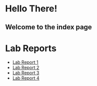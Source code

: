 # Hello There! 

## Welcome to the index page

# Lab Reports

* [Lab Report 1](https://mohakvni.github.io/cse15l-lab-reports/lab-report-1-week-2.html)
* [Lab Report 2](https://mohakvni.github.io/cse15l-lab-reports/lab-report-2-week-4.html)
* [Lab Report 3](https://mohakvni.github.io/cse15l-lab-reports/lab-report-3-week-6.html)
* [Lab Report 4](https://mohakvni.github.io/cse15l-lab-reports/lab-report-4-week-8.html)